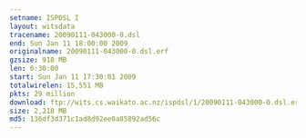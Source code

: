 ```yaml
---
setname: ISPDSL I
layout: witsdata
tracename: 20090111-043000-0.dsl
end: Sun Jan 11 18:00:00 2009
originalname: 20090111-043000-0.dsl.erf
gzsize: 918 MB
len: 0:30:00
start: Sun Jan 11 17:30:01 2009
totalwirelen: 15,551 MB
pkts: 29 million
download: ftp://wits.cs.waikato.ac.nz/ispdsl/1/20090111-043000-0.dsl.erf.gz
size: 2,218 MB
md5: 136df3d371c1ad8d92ee0a85892ad56c
---
```

